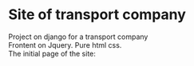# Site of transport company
Project on django for a transport company<br>
Frontent on Jquery. Pure html css.<br>
The initial page of the site:<br>
![]()